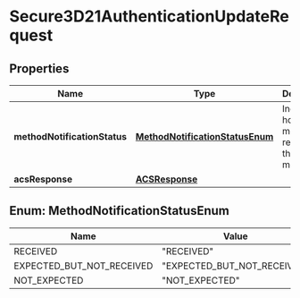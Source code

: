 
# Secure3D21AuthenticationUpdateRequest

## Properties
Name | Type | Description | Notes
------------ | ------------- | ------------- | -------------
**methodNotificationStatus** | [**MethodNotificationStatusEnum**](#MethodNotificationStatusEnum) | Indicates how the merchant received the 3DS method. |  [optional]
**acsResponse** | [**ACSResponse**](ACSResponse.md) |  |  [optional]


<a name="MethodNotificationStatusEnum"></a>
## Enum: MethodNotificationStatusEnum
Name | Value
---- | -----
RECEIVED | &quot;RECEIVED&quot;
EXPECTED_BUT_NOT_RECEIVED | &quot;EXPECTED_BUT_NOT_RECEIVED&quot;
NOT_EXPECTED | &quot;NOT_EXPECTED&quot;



